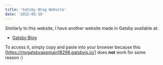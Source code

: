 ```yaml
---
title: 'Gatsby Blog Website'
date: '2022-05-18'
---
```


Similarly to this website, I have another website made in Gatsby available at:

- [Gatsby Blog](https://mygatsbyappmain18298.gatsbyjs.io/)

To access it, simply copy and paste into your browser because this [https://mygatsbyappmain18298.gatsbyjs.io/] does **not** work for some reason :)

